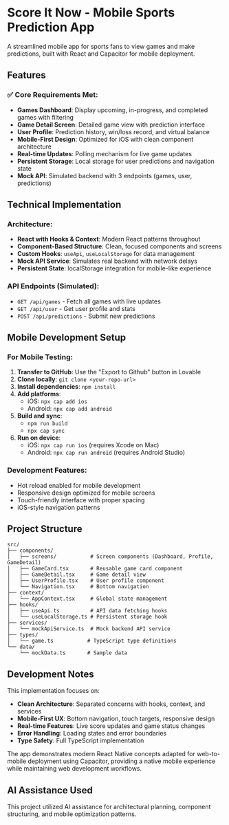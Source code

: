 
# Score It Now - Mobile Sports Prediction App

A streamlined mobile app for sports fans to view games and make predictions, built with React and Capacitor for mobile deployment.

## Features

### ✅ Core Requirements Met:
- **Games Dashboard**: Display upcoming, in-progress, and completed games with filtering
- **Game Detail Screen**: Detailed game view with prediction interface
- **User Profile**: Prediction history, win/loss record, and virtual balance
- **Mobile-First Design**: Optimized for iOS with clean component architecture
- **Real-time Updates**: Polling mechanism for live game updates
- **Persistent Storage**: Local storage for user predictions and navigation state
- **Mock API**: Simulated backend with 3 endpoints (games, user, predictions)

## Technical Implementation

### Architecture:
- **React with Hooks & Context**: Modern React patterns throughout
- **Component-Based Structure**: Clean, focused components and screens
- **Custom Hooks**: `useApi`, `useLocalStorage` for data management
- **Mock API Service**: Simulates real backend with network delays
- **Persistent State**: localStorage integration for mobile-like experience

### API Endpoints (Simulated):
- `GET /api/games` - Fetch all games with live updates
- `GET /api/user` - Get user profile and stats
- `POST /api/predictions` - Submit new predictions

## Mobile Development Setup

### For Mobile Testing:
1. **Transfer to GitHub**: Use the "Export to Github" button in Lovable
2. **Clone locally**: `git clone <your-repo-url>`
3. **Install dependencies**: `npm install`
4. **Add platforms**: 
   - iOS: `npx cap add ios`
   - Android: `npx cap add android`
5. **Build and sync**: 
   - `npm run build`
   - `npx cap sync`
6. **Run on device**:
   - iOS: `npx cap run ios` (requires Xcode on Mac)
   - Android: `npx cap run android` (requires Android Studio)

### Development Features:
- Hot reload enabled for mobile development
- Responsive design optimized for mobile screens
- Touch-friendly interface with proper spacing
- iOS-style navigation patterns

## Project Structure

```
src/
├── components/
│   ├── screens/           # Screen components (Dashboard, Profile, GameDetail)
│   ├── GameCard.tsx       # Reusable game card component
│   ├── GameDetail.tsx     # Game detail view
│   ├── UserProfile.tsx    # User profile component
│   └── Navigation.tsx     # Bottom navigation
├── context/
│   └── AppContext.tsx     # Global state management
├── hooks/
│   ├── useApi.ts          # API data fetching hooks
│   └── useLocalStorage.ts # Persistent storage hook
├── services/
│   └── mockApiService.ts  # Mock backend API service
├── types/
│   └── game.ts           # TypeScript type definitions
└── data/
    └── mockData.ts       # Sample data
```

## Development Notes

This implementation focuses on:
- **Clean Architecture**: Separated concerns with hooks, context, and services
- **Mobile-First UX**: Bottom navigation, touch targets, responsive design
- **Real-time Features**: Live score updates and game status changes
- **Error Handling**: Loading states and error boundaries
- **Type Safety**: Full TypeScript implementation

The app demonstrates modern React Native concepts adapted for web-to-mobile deployment using Capacitor, providing a native mobile experience while maintaining web development workflows.

## AI Assistance Used
This project utilized AI assistance for architectural planning, component structuring, and mobile optimization patterns.
